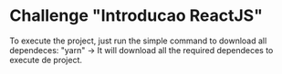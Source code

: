 # Challenge "Introducao ReactJS"

To execute the project, just run the simple command to download all dependeces:
"yarn" -> It will download all the required dependeces to execute de project.

